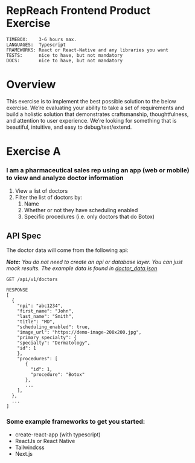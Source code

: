 # RepReach Frontend Product Exercise

```
TIMEBOX:    3-6 hours max. 
LANGUAGES:  Typescript
FRAMEWORKS: React or React-Native and any libraries you want
TESTS:	    nice to have, but not mandatory
DOCS:       nice to have, but not mandatory
```

# Overview
This exercise is to implement the best possible solution to the below exercise. We’re evaluating your ability to take a set of requirements and build a holistic solution that demonstrates craftsmanship, thoughtfulness, and attention to user experience. We’re looking for something that is beautiful, intuitive, and easy to debug/test/extend.

# Exercise A

### I am a pharmaceutical sales rep using an app (web or mobile) to view and analyze doctor information 
1. View a list of doctors 
2. Filter the list of doctors by:
	1. Name 
	2. Whether or not they have scheduling enabled
	3. Specific procedures (i.e. only doctors that do Botox) 

## API Spec
The doctor data will come from the following api:

_**Note:** You do not need to create an api or database layer. You can just mock results. The example data is found in [doctor_data.json](doctor_data.json)_
```
GET /api/v1/doctors

RESPONSE
[
  {
    "npi": "abc1234",
    "first_name": "John",
    "last_name": "Smith",
    "title": "MD",
    "scheduling_enabled": true,
    "image_url": "https://demo-image-200x200.jpg",
    "primary_specialty": {
   	"specialty": "Dermatology",
  	"id": 1
    },
    "procedures": [
       {
         "id": 1,
         "procedure": "Botox"
       },
       ...
    ],
  },
  ...
]
```


### Some example frameworks to get you started: 
* create-react-app (with typescript)
* ReactJs or React Native
* Tailwindcss
* Next.js

